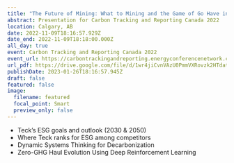 ```yaml
---
title: "The Future of Mining: What to Mining and the Game of Go Have in Common?"
abstract: Presentation for Carbon Tracking and Reporting Canada 2022
location: Calgary, AB
date: 2022-11-09T18:16:57.929Z
date_end: 2022-11-09T18:18:00.000Z
all_day: true
event: Carbon Tracking and Reporting Canada 2022
event_url: https://carbontrackingandreporting.energyconferencenetwork.com/canada
url_pdf: https://drive.google.com/file/d/1wr4jiCvnVAzU0PmmVXRovzk2HTdatP0M/view?usp=sharing
publishDate: 2023-01-26T18:16:57.945Z
draft: false
featured: false
image:
  filename: featured
  focal_point: Smart
  preview_only: false
---
```

+ Teck’s ESG goals and outlook (2030 & 2050) 
+ Where Teck ranks for ESG among competitors 
+ Dynamic Systems Thinking for Decarbonization 
+ Zero-GHG Haul Evolution Using Deep Reinforcement Learning
